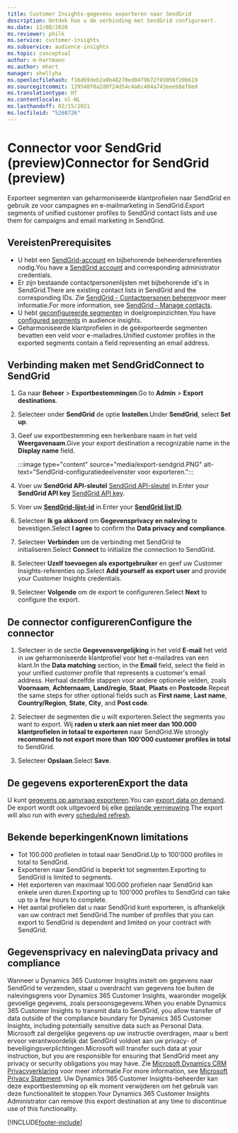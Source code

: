 ```yaml
---
title: Customer Insights-gegevens exporteren naar SendGrid
description: Ontdek hoe u de verbinding met SendGrid configureert.
ms.date: 12/08/2020
ms.reviewer: philk
ms.service: customer-insights
ms.subservice: audience-insights
ms.topic: conceptual
author: m-hartmann
ms.author: mhart
manager: shellyha
ms.openlocfilehash: f16d69deb2a0b48270ed04f9b72f03056f20b619
ms.sourcegitcommit: 139548f8a2d0f24d54c4a6c404a743eeeb8ef8e0
ms.translationtype: HT
ms.contentlocale: nl-NL
ms.lasthandoff: 02/15/2021
ms.locfileid: "5268726"
---
```

# <a name="connector-for-sendgrid-preview"></a><span data-ttu-id="570b9-103">Connector voor SendGrid (preview)</span><span class="sxs-lookup"><span data-stu-id="570b9-103">Connector for SendGrid (preview)</span></span>

<span data-ttu-id="570b9-104">Exporteer segmenten van geharmoniseerde klantprofielen naar SendGrid en gebruik ze voor campagnes en e-mailmarketing in SendGrid.</span><span class="sxs-lookup"><span data-stu-id="570b9-104">Export segments of unified customer profiles to SendGrid contact lists and use them for campaigns and email marketing in SendGrid.</span></span> 

## <a name="prerequisites"></a><span data-ttu-id="570b9-105">Vereisten</span><span class="sxs-lookup"><span data-stu-id="570b9-105">Prerequisites</span></span>

-   <span data-ttu-id="570b9-106">U hebt een [SendGrid-account](https://sendgrid.com/) en bijbehorende beheerdersreferenties nodig.</span><span class="sxs-lookup"><span data-stu-id="570b9-106">You have a [SendGrid account](https://sendgrid.com/) and corresponding administrator credentials.</span></span>
-   <span data-ttu-id="570b9-107">Er zijn bestaande contactpersonenlijsten met bijbehorende id's in SendGrid.</span><span class="sxs-lookup"><span data-stu-id="570b9-107">There are existing contact lists in SendGrid and the corresponding IDs.</span></span> <span data-ttu-id="570b9-108">Zie [SendGrid - Contactpersonen beheren](https://sendgrid.com/docs/ui/managing-contacts/create-and-manage-contacts/#manage-contacts)​voor meer informatie.</span><span class="sxs-lookup"><span data-stu-id="570b9-108">For more information, see [SendGrid - Manage contacts](https://sendgrid.com/docs/ui/managing-contacts/create-and-manage-contacts/#manage-contacts).</span></span>
-   <span data-ttu-id="570b9-109">U hebt [geconfigureerde segmenten](segments.md) in doelgroepinzichten.</span><span class="sxs-lookup"><span data-stu-id="570b9-109">You have [configured segments](segments.md) in audience insights.</span></span>
-   <span data-ttu-id="570b9-110">Geharmoniseerde klantprofielen in de geëxporteerde segmenten bevatten een veld voor e-mailadres.</span><span class="sxs-lookup"><span data-stu-id="570b9-110">Unified customer profiles in the exported segments contain a field representing an email address.</span></span>

## <a name="connect-to-sendgrid"></a><span data-ttu-id="570b9-111">Verbinding maken met SendGrid</span><span class="sxs-lookup"><span data-stu-id="570b9-111">Connect to SendGrid</span></span>

1. <span data-ttu-id="570b9-112">Ga naar **Beheer** > **Exportbestemmingen**.</span><span class="sxs-lookup"><span data-stu-id="570b9-112">Go to **Admin** > **Export destinations**.</span></span>

1. <span data-ttu-id="570b9-113">Selecteer onder **SendGrid** de optie **Instellen**.</span><span class="sxs-lookup"><span data-stu-id="570b9-113">Under **SendGrid**, select **Set up**.</span></span>

1. <span data-ttu-id="570b9-114">Geef uw exportbestemming een herkenbare naam in het veld **Weergavenaam**.</span><span class="sxs-lookup"><span data-stu-id="570b9-114">Give your export destination a recognizable name in the **Display name** field.</span></span>

   :::image type="content" source="media/export-sendgrid.PNG" alt-text="SendGrid-configuratiedeelvenster voor exporteren.":::

1. <span data-ttu-id="570b9-116">Voer uw **SendGrid API-sleutel** [SendGrid API-sleutel](https://sendgrid.com/docs/ui/account-and-settings/api-keys/) in.</span><span class="sxs-lookup"><span data-stu-id="570b9-116">Enter your **SendGrid API key** [SendGrid API key](https://sendgrid.com/docs/ui/account-and-settings/api-keys/).</span></span>

1. <span data-ttu-id="570b9-117">Voer uw **[SendGrid-lijst-id](https://sendgrid.com/docs/ui/managing-contacts/create-and-manage-contacts/#manage-contacts)** in.</span><span class="sxs-lookup"><span data-stu-id="570b9-117">Enter your **[SendGrid list ID](https://sendgrid.com/docs/ui/managing-contacts/create-and-manage-contacts/#manage-contacts)**.</span></span>

1. <span data-ttu-id="570b9-118">Selecteer **Ik ga akkoord** om **Gegevensprivacy en naleving** te bevestigen.</span><span class="sxs-lookup"><span data-stu-id="570b9-118">Select **I agree** to confirm the **Data privacy and compliance**.</span></span>

1. <span data-ttu-id="570b9-119">Selecteer **Verbinden** om de verbinding met SendGrid te initialiseren.</span><span class="sxs-lookup"><span data-stu-id="570b9-119">Select **Connect** to initialize the connection to SendGrid.</span></span>

1. <span data-ttu-id="570b9-120">Selecteer **Uzelf toevoegen als exportgebruiker** en geef uw Customer Insights-referenties op.</span><span class="sxs-lookup"><span data-stu-id="570b9-120">Select **Add yourself as export user** and provide your Customer Insights credentials.</span></span>

1. <span data-ttu-id="570b9-121">Selecteer **Volgende** om de export te configureren.</span><span class="sxs-lookup"><span data-stu-id="570b9-121">Select **Next** to configure the export.</span></span>

## <a name="configure-the-connector"></a><span data-ttu-id="570b9-122">De connector configureren</span><span class="sxs-lookup"><span data-stu-id="570b9-122">Configure the connector</span></span>

1. <span data-ttu-id="570b9-123">Selecteer in de sectie **Gegevensvergelijking** in het veld **E-mail** het veld in uw geharmoniseerde klantprofiel voor het e-mailadres van een klant.</span><span class="sxs-lookup"><span data-stu-id="570b9-123">In the **Data matching** section, in the **Email** field, select the field in your unified customer profile that represents a customer's email address.</span></span> <span data-ttu-id="570b9-124">Herhaal dezelfde stappen voor andere optionele velden, zoals **Voornaam**, **Achternaam**, **Land/regio**, **Staat**, **Plaats** en **Postcode**.</span><span class="sxs-lookup"><span data-stu-id="570b9-124">Repeat the same steps for other optional fields such as **First name**, **Last name**, **Country/Region**, **State**, **City**, and **Post code**.</span></span>

1. <span data-ttu-id="570b9-125">Selecteer de segmenten die u wilt exporteren.</span><span class="sxs-lookup"><span data-stu-id="570b9-125">Select the segments you want to export.</span></span> <span data-ttu-id="570b9-126">Wij **raden u sterk aan niet meer dan 100.000 klantprofielen in totaal te exporteren** naar SendGrid.</span><span class="sxs-lookup"><span data-stu-id="570b9-126">We strongly **recommend to not export more than 100'000 customer profiles in total** to SendGrid.</span></span> 

1. <span data-ttu-id="570b9-127">Selecteer **Opslaan**.</span><span class="sxs-lookup"><span data-stu-id="570b9-127">Select **Save**.</span></span>

## <a name="export-the-data"></a><span data-ttu-id="570b9-128">De gegevens exporteren</span><span class="sxs-lookup"><span data-stu-id="570b9-128">Export the data</span></span>

<span data-ttu-id="570b9-129">U kunt [gegevens op aanvraag exporteren](export-destinations.md).</span><span class="sxs-lookup"><span data-stu-id="570b9-129">You can [export data on demand](export-destinations.md).</span></span> <span data-ttu-id="570b9-130">De export wordt ook uitgevoerd bij elke [geplande vernieuwing](system.md#schedule-tab).</span><span class="sxs-lookup"><span data-stu-id="570b9-130">The export will also run with every [scheduled refresh](system.md#schedule-tab).</span></span>

## <a name="known-limitations"></a><span data-ttu-id="570b9-131">Bekende beperkingen</span><span class="sxs-lookup"><span data-stu-id="570b9-131">Known limitations</span></span>

- <span data-ttu-id="570b9-132">Tot 100.000 profielen in totaal naar SendGrid.</span><span class="sxs-lookup"><span data-stu-id="570b9-132">Up to 100'000 profiles in total to SendGrid.</span></span>
- <span data-ttu-id="570b9-133">Exporteren naar SendGrid is beperkt tot segmenten.</span><span class="sxs-lookup"><span data-stu-id="570b9-133">Exporting to SendGrid is limited to segments.</span></span>
- <span data-ttu-id="570b9-134">Het exporteren van maximaal 100.000 profielen naar SendGrid kan enkele uren duren.</span><span class="sxs-lookup"><span data-stu-id="570b9-134">Exporting up to 100'000 profiles to SendGrid can take up to a few hours to complete.</span></span> 
- <span data-ttu-id="570b9-135">Het aantal profielen dat u naar SendGrid kunt exporteren, is afhankelijk van uw contract met SendGrid.</span><span class="sxs-lookup"><span data-stu-id="570b9-135">The number of profiles that you can export to SendGrid is dependent and limited on your contract with SendGrid.</span></span>

## <a name="data-privacy-and-compliance"></a><span data-ttu-id="570b9-136">Gegevensprivacy en naleving</span><span class="sxs-lookup"><span data-stu-id="570b9-136">Data privacy and compliance</span></span>

<span data-ttu-id="570b9-137">Wanneer u Dynamics 365 Customer Insights instelt om gegevens naar SendGrid te verzenden, staat u overdracht van gegevens toe buiten de nalevingsgrens voor Dynamics 365 Customer Insights, waaronder mogelijk gevoelige gegevens, zoals persoonsgegevens.</span><span class="sxs-lookup"><span data-stu-id="570b9-137">When you enable Dynamics 365 Customer Insights to transmit data to SendGrid, you allow transfer of data outside of the compliance boundary for Dynamics 365 Customer Insights, including potentially sensitive data such as Personal Data.</span></span> <span data-ttu-id="570b9-138">Microsoft zal dergelijke gegevens op uw instructie overdragen, maar u bent ervoor verantwoordelijk dat SendGrid voldoet aan uw privacy- of beveiligingsverplichtingen.</span><span class="sxs-lookup"><span data-stu-id="570b9-138">Microsoft will transfer such data at your instruction, but you are responsible for ensuring that SendGrid meet any privacy or security obligations you may have.</span></span> <span data-ttu-id="570b9-139">Zie [Microsoft Dynamics CRM Privacyverklaring](https://go.microsoft.com/fwlink/?linkid=396732) voor meer informatie.</span><span class="sxs-lookup"><span data-stu-id="570b9-139">For more information, see [Microsoft Privacy Statement](https://go.microsoft.com/fwlink/?linkid=396732).</span></span>
<span data-ttu-id="570b9-140">Uw Dynamics 365 Customer Insights-beheerder kan deze exportbestemming op elk moment verwijderen om het gebruik van deze functionaliteit te stoppen.</span><span class="sxs-lookup"><span data-stu-id="570b9-140">Your Dynamics 365 Customer Insights Administrator can remove this export destination at any time to discontinue use of this functionality.</span></span>


[!INCLUDE[footer-include](../includes/footer-banner.md)]